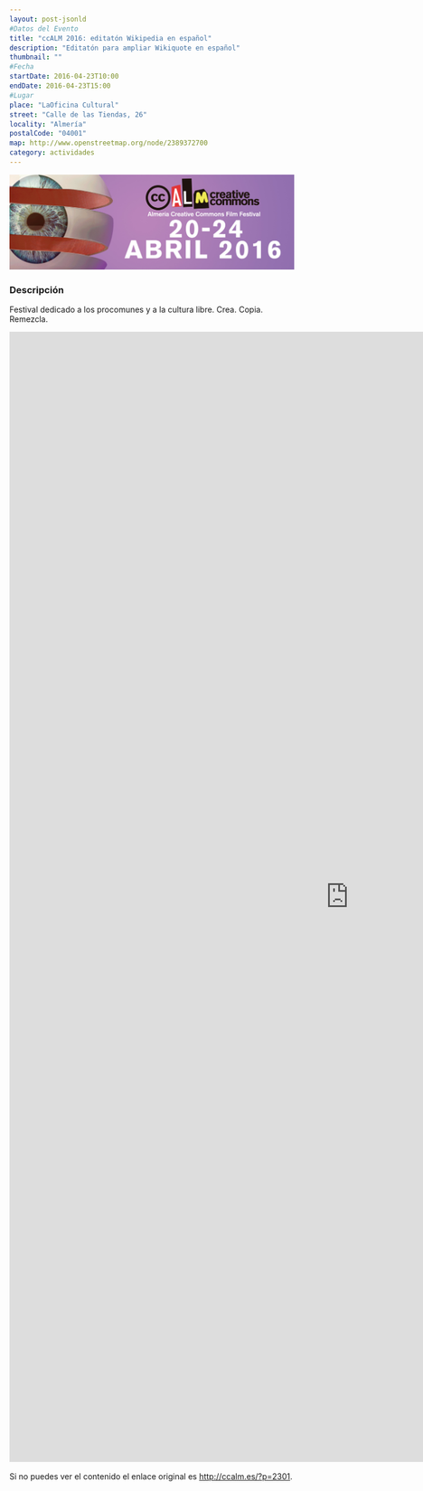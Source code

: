 ```yaml
---
layout: post-jsonld
#Datos del Evento
title: "ccALM 2016: editatón Wikipedia en español"
description: "Editatón para ampliar Wikiquote en español"
thumbnail: ""
#Fecha
startDate: 2016-04-23T10:00
endDate: 2016-04-23T15:00
#Lugar
place: "LaOficina Cultural"
street: "Calle de las Tiendas, 26"
locality: "Almería"
postalCode: "04001"
map: http://www.openstreetmap.org/node/2389372700
category: actividades
---
```



<p align="center">
  <img src="/recursos/2016-04-ccALM/cartel.jpg" width="1024" alt="cartel ccALM 2016" />
</p>

### Descripción



Festival dedicado a los procomunes y a la cultura libre. Crea. Copia. Remezcla.


<iframe src="http://ccalm.es/?p=2301" width="1200" height="2000" frameborder="0" style="border:0" allowfullscreen></iframe>


Si no puedes ver el contenido el enlace original es <a
href="http://ccalm.es/?p=2301">http://ccalm.es/?p=2301</a>.
